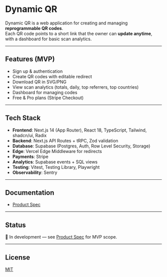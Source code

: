 # Dynamic QR

Dynamic QR is a web application for creating and managing **reprogrammable QR codes**.  
Each QR code points to a short link that the owner can **update anytime**, with a dashboard for basic scan analytics.

---

## Features (MVP)

- Sign up & authentication
- Create QR codes with editable redirect
- Download QR in SVG/PNG
- View scan analytics (totals, daily, top referrers, top countries)
- Dashboard for managing codes
- Free & Pro plans (Stripe Checkout)

---

## Tech Stack

- **Frontend**: Next.js 14 (App Router), React 18, TypeScript, Tailwind, shadcn/ui, Radix
- **Backend**: Next.js API Routes + tRPC, Zod validation
- **Database**: Supabase (Postgres, Auth, Row Level Security, Storage)
- **Edge**: Vercel Edge Middleware for redirects
- **Payments**: Stripe
- **Analytics**: Supabase events + SQL views
- **Testing**: Vitest, Testing Library, Playwright
- **Observability**: Sentry

---

## Documentation

- [Product Spec](./docs/product-spec.md)

---

## Status

🚧 In development — see [Product Spec](./docs/product-spec.md) for MVP scope.

---

## License

[MIT](./LICENSE)

